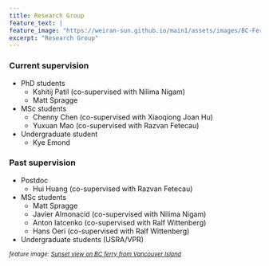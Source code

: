 ```yaml
---
title: Research Group
feature_text: |
feature_image: "https://weiran-sun.github.io/main1/assets/images/BC-Ferry.jpg"
excerpt: "Research Group"
---
```


### Current supervision

- PhD students
  - Kshitij Patil (co-supervised with Nilima Nigam)
  - Matt Spragge
- MSc students
  - Chenny Chen (co-supervised with Xiaoqiong Joan Hu)
  - Yuxuan Mao (co-supervised with Razvan Fetecau)
- Undergraduate student
  - Kye Emond
  

### Past supervision

- Postdoc
  - Hui Huang (co-supervised with Razvan Fetecau)
- MSc students
  - Matt Spragge
  - Javier Almonacid (co-supervised with Nilima Nigam)
  - Anton Iatcenko (co-supervised with Ralf Wittenberg)
  - Hans Oeri (co-supervised with Ralf Wittenberg)
- Undergraduate students (USRA/VPR)


<small><em>feature image: [Sunset view on BC ferry from Vancouver Island](https://weiran-sun.github.io/main1/assets/images/BC-Ferry.jpg)</em></small>
